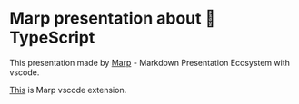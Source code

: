 # Marp presentation about 🌱 TypeScript

This presentation made by [Marp](https://marp.app/) - Markdown Presentation Ecosystem with vscode.

[This](https://marketplace.visualstudio.com/items?itemName=marp-team.marp-vscode) is Marp vscode extension.
